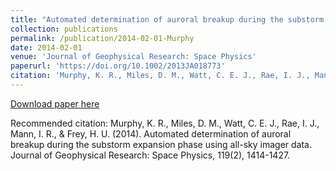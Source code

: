 ```yaml
---
title: "Automated determination of auroral breakup during the substorm expansion phase using all-sky imager data"
collection: publications
permalink: /publication/2014-02-01-Murphy
date: 2014-02-01
venue: 'Journal of Geophysical Research: Space Physics'
paperurl: 'https://doi.org/10.1002/2013JA018773'
citation: 'Murphy, K. R., Miles, D. M., Watt, C. E. J., Rae, I. J., Mann, I. R., &amp; Frey, H. U. (2014). Automated determination of auroral breakup during the substorm expansion phase using all-sky imager data. Journal of Geophysical Research: Space Physics, 119(2), 1414-1427. '
---
```

[Download paper here](https://doi.org/10.1002/2013JA018773)

Recommended citation: Murphy, K. R., Miles, D. M., Watt, C. E. J., Rae, I. J., Mann, I. R., & Frey, H. U. (2014). Automated determination of auroral breakup during the substorm expansion phase using all-sky imager data. Journal of Geophysical Research: Space Physics, 119(2), 1414-1427. 